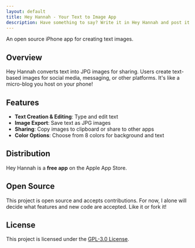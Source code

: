 ```yaml
---
layout: default
title: Hey Hannah - Your Text to Image App
description: Have something to say? Write it in Hey Hannah and post it to your socials, send it via iMessage or save & share it as a photo -- with 8 colors and 3 fonts to choose from! This app is free and open source.
---
```


An open source iPhone app for creating text images.

## Overview

Hey Hannah converts text into JPG images for sharing. Users create text-based images for social media, messaging, or other platforms. It's like a micro-blog you host on your phone!

## Features

- **Text Creation & Editing**: Type and edit text
- **Image Export**: Save text as JPG images
- **Sharing**: Copy images to clipboard or share to other apps
- **Color Options**: Choose from 8 colors for background and text

## Distribution

Hey Hannah is a **free app** on the Apple App Store.

## Open Source

This project is open source and accepts contributions. For now, I alone will decide what features and new code are accepted. Like it or fork it!

## License

This project is licensed under the [GPL-3.0 License](https://www.gnu.org/licenses/gpl-3.0.en.html#license-text).
